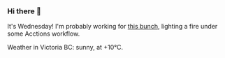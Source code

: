 ### Hi there :wave:

It's Wednesday! I'm probably working for [this bunch](https://github.com/kohofinancial), lighting a fire under some Acctions workflow.

Weather in Victoria BC: sunny, at +10°C.
